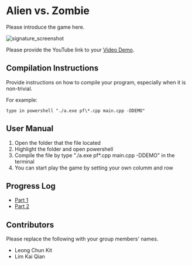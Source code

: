 # Alien vs. Zombie

Please introduce the game here.

![signature_screenshot](https://user-images.githubusercontent.com/107945335/215693179-3c3ebc44-8170-46c3-9ade-95d5144e4fa3.png)


Please provide the YouTube link to your [Video Demo](https://youtu.be/3Vrh3AdGg20).

## Compilation Instructions

Provide instructions on how to compile your program, especially when it is non-trivial.

For example:

```
type in powershell "./a.exe pf\*.cpp main.cpp -DDEMO"
```

## User Manual

1) Open the folder that the file located
2) Highlight the folder and open powershell
3) Compile the file by type "./a.exe pf\*.cpp main.cpp -DDEMO" in the terminal
4) You can start play the game by setting your own columm and row

## Progress Log

- [Part 1](PART1.md)
- [Part 2](PART2.md)

## Contributors

Please replace the following with your group members' names. 

- Leong Chun Kit
- Lim Kai Qian


